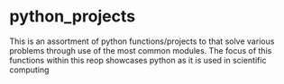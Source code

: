 # python_projects

This is an assortment of python functions/projects to that solve various problems through use of the most common modules. The focus of this functions within this reop showcases python as it is used in scientific computing
